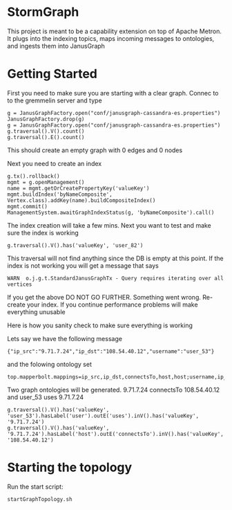# StormGraph
This project is meant to be a capability extension on top of Apache Metron.  It plugs into the indexing topics, maps incoming messages to ontologies, and ingests them into JanusGraph

# Getting Started

First you need to make sure you are starting with a clear graph.  Connec to to the gremmelin server and type

```
g = JanusGraphFactory.open("conf/janusgraph-cassandra-es.properties")
JanusGraphFactory.drop(g)
g = JanusGraphFactory.open("conf/janusgraph-cassandra-es.properties")
g.traversal().V().count()
g.traversal().E().count()
```
This should create an empty graph with 0 edges and 0 nodes

Next you need to create an index

```
g.tx().rollback()
mgmt = g.openManagement()
name = mgmt.getOrCreatePropertyKey('valueKey')
mgmt.buildIndex('byNameComposite', Vertex.class).addKey(name).buildCompositeIndex()
mgmt.commit()
ManagementSystem.awaitGraphIndexStatus(g, 'byNameComposite').call()
```

The index creation will take a few mins.  Next you want to test and make sure the index is working

```
g.traversal().V().has('valueKey', 'user_82')
```

This traversal will not find anything since the DB is empty at this point.  If the index is not working you will get a message that says

```
WARN  o.j.g.t.StandardJanusGraphTx - Query requires iterating over all vertices
```

If you get the above DO NOT GO FURTHER.  Something went wrong. Re-create your index.  If you continue performance problems will make everything unusable

Here is how you sanity check to make sure everything is working

Lets say we have the following message

```
{"ip_src":"9.71.7.24","ip_dst":"108.54.40.12","username":"user_53"}
```

and the folowing ontology set

```
top.mapperbolt.mappings=ip_src,ip_dst,connectsTo,host,host;username,ip_src,uses,user,host
```

Two graph ontologies will be generated.  9.71.7.24 connectsTo 108.54.40.12 and user_53 uses 9.71.7.24

```
g.traversal().V().has('valueKey', 'user_53').hasLabel('user').outE('uses').inV().has('valueKey', '9.71.7.24')
g.traversal().V().has('valueKey', '9.71.7.24').hasLabel('host').outE('connectsTo').inV().has('valueKey', '108.54.40.12')
```
# Starting the topology

Run the start script:
```
startGraphTopology.sh
```
